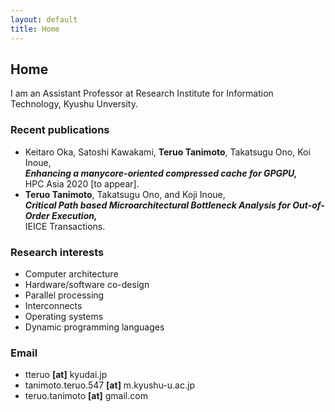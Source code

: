 ```yaml
---
layout: default
title: Home
---
```


## Home

I am an Assistant Professor at Research Institute for Information Technology, Kyushu Unversity.

### Recent publications
  - Keitaro Oka, Satoshi Kawakami, __Teruo Tanimoto__, Takatsugu Ono, Koi Inoue,  
    ***Enhancing a manycore-oriented compressed cache for GPGPU,***  
    HPC Asia 2020 [to appear].
  - __Teruo Tanimoto__, Takatsugu Ono, and Koji Inoue,  
    ***Critical Path based Microarchitectural Bottleneck Analysis for Out-of-Order Execution,***  
    IEICE Transactions.

### Research interests
  - Computer architecture
  - Hardware/software co-design
  - Parallel processing
  - Interconnects
  - Operating systems
  - Dynamic programming languages

### Email
  - tteruo __[at]__ kyudai.jp
  - tanimoto.teruo.547 __[at]__ m.kyushu-u.ac.jp
  - teruo.tanimoto __[at]__ gmail.com
